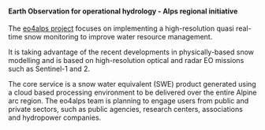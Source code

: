 #### Earth Observation for operational hydrology - Alps regional initiative

The [eo4alps project](https://snow-app-gte2s.hub.eox.at/) focuses on implementing a high-resolution quasi real-time snow monitoring to improve water resource management.

It is taking advantage of the recent developments in physically-based snow modelling and is based on high-resolution optical and radar EO missions such as Sentinel-1 and 2.

The core service is a snow water equivalent (SWE) product generated using a cloud based processing environment to be delivered over the entire Alpine arc region. The eo4alps team is planning to engage users from public and private sectors, such as public agencies, research centers, associations and hydropower companies.